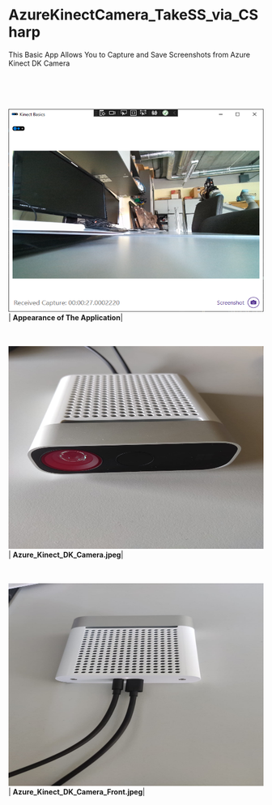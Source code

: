# AzureKinectCamera_TakeSS_via_CSharp
This Basic App Allows You to Capture and Save Screenshots from Azure Kinect DK Camera
<br/><br/><br/><br/><br/>

<img src="https://github.com/RGuven/AzureKinectCamera_TakeSS_via_CSharp/blob/main/Images/app_appearance.png" width="600" height="400">
| <b>Appearance of The Application</b>|

<br/><br/>
<img src="https://github.com/RGuven/AzureKinectCamera_TakeSS_via_CSharp/blob/main/Images/Azure_Kinect_DK_Camera.jpeg" width="600" height="400">
| <b>Azure_Kinect_DK_Camera.jpeg</b>|

<br/><br/>
<img src="https://github.com/RGuven/AzureKinectCamera_TakeSS_via_CSharp/blob/main/Images/Azure_Kinect_DK_Camera_Front.jpeg" width="600" height="400">
| <b>Azure_Kinect_DK_Camera_Front.jpeg</b>|
